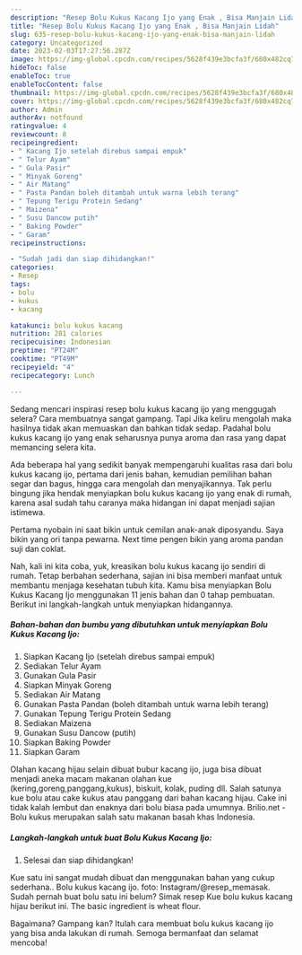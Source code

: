 ```yaml
---
description: "Resep Bolu Kukus Kacang Ijo yang Enak , Bisa Manjain Lidah"
title: "Resep Bolu Kukus Kacang Ijo yang Enak , Bisa Manjain Lidah"
slug: 635-resep-bolu-kukus-kacang-ijo-yang-enak-bisa-manjain-lidah
category: Uncategorized
date: 2023-02-03T17:27:56.287Z
image: https://img-global.cpcdn.com/recipes/5628f439e3bcfa3f/680x482cq70/bolu-kukus-kacang-ijo-foto-resep-utama.jpg
hideToc: false
enableToc: true
enableTocContent: false
thumbnail: https://img-global.cpcdn.com/recipes/5628f439e3bcfa3f/680x482cq70/bolu-kukus-kacang-ijo-foto-resep-utama.jpg
cover: https://img-global.cpcdn.com/recipes/5628f439e3bcfa3f/680x482cq70/bolu-kukus-kacang-ijo-foto-resep-utama.jpg
author: Admin
authorAv: notfound
ratingvalue: 4
reviewcount: 8
recipeingredient:
- " Kacang Ijo setelah direbus sampai empuk"
- " Telur Ayam"
- " Gula Pasir"
- " Minyak Goreng"
- " Air Matang"
- " Pasta Pandan boleh ditambah untuk warna lebih terang"
- " Tepung Terigu Protein Sedang"
- " Maizena"
- " Susu Dancow putih"
- " Baking Powder"
- " Garam"
recipeinstructions:

- "Sudah jadi dan siap dihidangkan!"
categories:
- Resep
tags:
- bolu
- kukus
- kacang

katakunci: bolu kukus kacang 
nutrition: 281 calories
recipecuisine: Indonesian
preptime: "PT24M"
cooktime: "PT49M"
recipeyield: "4"
recipecategory: Lunch

---
```



Sedang mencari inspirasi resep bolu kukus kacang ijo yang menggugah selera? Cara membuatnya sangat gampang. Tapi Jika keliru mengolah maka hasilnya tidak akan memuaskan dan bahkan tidak sedap. Padahal bolu kukus kacang ijo yang enak seharusnya punya aroma dan rasa yang dapat memancing selera kita.


Ada beberapa hal yang sedikit banyak mempengaruhi kualitas rasa dari bolu kukus kacang ijo, pertama dari jenis bahan, kemudian pemilihan bahan segar dan bagus, hingga cara mengolah dan menyajikannya. Tak perlu bingung jika hendak menyiapkan bolu kukus kacang ijo yang enak di rumah, karena asal sudah tahu caranya maka hidangan ini dapat menjadi sajian istimewa.

Pertama nyobain ini saat bikin untuk cemilan anak-anak diposyandu. Saya bikin yang ori tanpa pewarna. Next time pengen bikin yang aroma pandan suji dan coklat.


Nah, kali ini kita coba, yuk, kreasikan bolu kukus kacang ijo sendiri di rumah. Tetap berbahan sederhana, sajian ini bisa memberi manfaat untuk membantu menjaga kesehatan tubuh kita. Kamu bisa menyiapkan Bolu Kukus Kacang Ijo menggunakan 11 jenis bahan dan 0 tahap pembuatan. Berikut ini langkah-langkah untuk menyiapkan hidangannya.

<!--inarticleads1-->

##### Bahan-bahan dan bumbu yang dibutuhkan untuk menyiapkan Bolu Kukus Kacang Ijo:

1. Siapkan  Kacang Ijo (setelah direbus sampai empuk)
1. Sediakan  Telur Ayam
1. Gunakan  Gula Pasir
1. Siapkan  Minyak Goreng
1. Sediakan  Air Matang
1. Gunakan  Pasta Pandan (boleh ditambah untuk warna lebih terang)
1. Gunakan  Tepung Terigu Protein Sedang
1. Sediakan  Maizena
1. Gunakan  Susu Dancow (putih)
1. Siapkan  Baking Powder
1. Siapkan  Garam


Olahan kacang hijau selain dibuat bubur kacang ijo, juga bisa dibuat menjadi aneka macam makanan olahan kue (kering,goreng,panggang,kukus), biskuit, kolak, puding dll. Salah satunya kue bolu atau cake kukus atau panggang dari bahan kacang hijau. Cake ini tidak kalah lembut dan enaknya dari bolu biasa pada umumnya. Brilio.net - Bolu kukus merupakan salah satu makanan basah khas Indonesia. 

<!--inarticleads2-->

##### Langkah-langkah untuk buat Bolu Kukus Kacang Ijo:


1. Selesai dan siap dihidangkan!

Kue satu ini sangat mudah dibuat dan menggunakan bahan yang cukup sederhana.. Bolu kukus kacang ijo. foto: Instagram/@resep_memasak. Sudah pernah buat bolu satu ini belum? Simak resep Kue bolu kukus kacang hijau berikut ini. The basic ingredient is wheat flour. 

Bagaimana? Gampang kan? Itulah cara membuat bolu kukus kacang ijo yang bisa anda lakukan di rumah. Semoga bermanfaat dan selamat mencoba!
